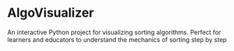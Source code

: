 # AlgoVisualizer
An interactive Python project for visualizing sorting algorithms. Perfect for learners and educators to understand the mechanics of sorting step by step
